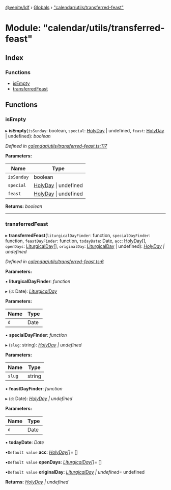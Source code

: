 [@venite/ldf](../README.md) › [Globals](../globals.md) › ["calendar/utils/transferred-feast"](_calendar_utils_transferred_feast_.md)

# Module: "calendar/utils/transferred-feast"

## Index

### Functions

* [isEmpty](_calendar_utils_transferred_feast_.md#isempty)
* [transferredFeast](_calendar_utils_transferred_feast_.md#transferredfeast)

## Functions

###  isEmpty

▸ **isEmpty**(`isSunday`: boolean, `special`: [HolyDay](../classes/_calendar_holy_day_.holyday.md) | undefined, `feast`: [HolyDay](../classes/_calendar_holy_day_.holyday.md) | undefined): *boolean*

*Defined in [calendar/utils/transferred-feast.ts:117](https://github.com/gbj/venite/blob/def118c/ldf/src/calendar/utils/transferred-feast.ts#L117)*

**Parameters:**

Name | Type |
------ | ------ |
`isSunday` | boolean |
`special` | [HolyDay](../classes/_calendar_holy_day_.holyday.md) &#124; undefined |
`feast` | [HolyDay](../classes/_calendar_holy_day_.holyday.md) &#124; undefined |

**Returns:** *boolean*

___

###  transferredFeast

▸ **transferredFeast**(`liturgicalDayFinder`: function, `specialDayFinder`: function, `feastDayFinder`: function, `todayDate`: Date, `acc`: [HolyDay](../classes/_calendar_holy_day_.holyday.md)[], `openDays`: [LiturgicalDay](../classes/_calendar_liturgical_day_.liturgicalday.md)[], `originalDay`: [LiturgicalDay](../classes/_calendar_liturgical_day_.liturgicalday.md) | undefined): *[HolyDay](../classes/_calendar_holy_day_.holyday.md) | undefined*

*Defined in [calendar/utils/transferred-feast.ts:6](https://github.com/gbj/venite/blob/def118c/ldf/src/calendar/utils/transferred-feast.ts#L6)*

**Parameters:**

▪ **liturgicalDayFinder**: *function*

▸ (`d`: Date): *[LiturgicalDay](../classes/_calendar_liturgical_day_.liturgicalday.md)*

**Parameters:**

Name | Type |
------ | ------ |
`d` | Date |

▪ **specialDayFinder**: *function*

▸ (`slug`: string): *[HolyDay](../classes/_calendar_holy_day_.holyday.md) | undefined*

**Parameters:**

Name | Type |
------ | ------ |
`slug` | string |

▪ **feastDayFinder**: *function*

▸ (`d`: Date): *[HolyDay](../classes/_calendar_holy_day_.holyday.md) | undefined*

**Parameters:**

Name | Type |
------ | ------ |
`d` | Date |

▪ **todayDate**: *Date*

▪`Default value`  **acc**: *[HolyDay](../classes/_calendar_holy_day_.holyday.md)[]*= []

▪`Default value`  **openDays**: *[LiturgicalDay](../classes/_calendar_liturgical_day_.liturgicalday.md)[]*= []

▪`Default value`  **originalDay**: *[LiturgicalDay](../classes/_calendar_liturgical_day_.liturgicalday.md) | undefined*= undefined

**Returns:** *[HolyDay](../classes/_calendar_holy_day_.holyday.md) | undefined*
